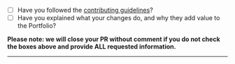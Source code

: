 - [ ] Have you followed the [contributing guidelines](https://github.com/nicokempe/Portfolio/blob/feature/vue-installation/docs/contributing.md)?
- [ ] Have you explained what your changes do, and why they add value to the Portfolio?

**Please note: we will close your PR without comment if you do not check the boxes above and provide ALL requested information.**

-----
